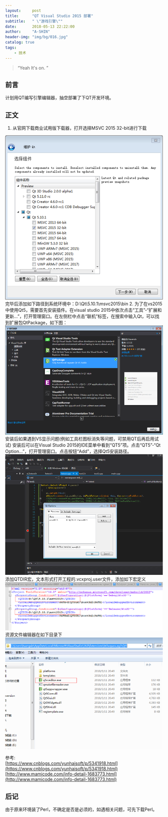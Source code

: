 ```yaml
---
layout:     post
title:      "QT Visual Studio 2015 部署"
subtitle:   " \"游戏引擎\""
date:       2018-05-13 22:22:00
author:     "A-SHIN"
header-img: "img/bg/016.jpg"
catalog: true
tags:
    - 技术
---
```


> “Yeah It's on. ”

## 前言
计划用QT编写引擎编辑器，抽空部署了下QT开发环境。
## 正文  
1. 从官网下载商业试用版下载器，打开选择MSVC 2015 32-bit进行下载  
<img class="shadow" src="/img/in-post/qtSetup/1.png" width="600">
完毕后添加如下路径到系统环境中：D:\Qt\5.10.1\msvc2015\bin  
2. 为了在vs2015中使用Qt5，需要首先安装插件。在visual studio 2015中依次点击“工具”-“扩展和更新...”，打开管理窗口。在左侧栏中点击“联机”标签，在搜索中输入Qt，可以找到扩展包QtPackage，如下图：  
<img class="shadow" src="/img/in-post/qtSetup/2.png" width="600">
安装后如果遇到VS显示问题(例如工具栏图标消失等问题，可禁用QT后再启用试试)  
安装后可以在Visual Studio 2015的IDE菜单中看到“QT5”项。点击“QT5”-“Qt Option...”，打开管理窗口。点击按钮“Add”，选择Qt5安装路径。  
<img class="shadow" src="/img/in-post/qtSetup/3.png" width="600">  
添加QTDIR宏，文本形式打开工程的.vcxproj.user文件，添加如下宏定义  
<img class="shadow" src="/img/in-post/qtSetup/4.png" width="600">  
资源文件编辑器在如下目录下
<img class="shadow" src="/img/in-post/qtSetup/5.png" width="600">  

参考:  
[https://www.cnblogs.com/yunhaisoft/p/5341918.html](https://www.cnblogs.com/yunhaisoft/p/5341918.html)  
[http://www.mamicode.com/info-detail-1683773.html](http://www.mamicode.com/info-detail-1683773.html)

## 后记
由于原来环境装了Perl，不确定是否是必须的，如遇相关问题，可先下载Perl。


